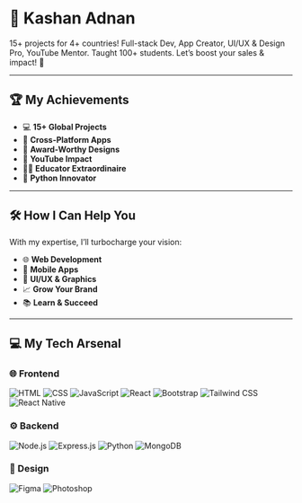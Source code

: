 # 🚀 Kashan Adnan

15+ projects for 4+ countries! Full-stack Dev, App Creator, UI/UX & Design Pro, YouTube Mentor. Taught 100+ students. Let’s boost your sales & impact! 🚀

---

## 🏆 My Achievements

- 💻 **15+ Global Projects**
- 📱 **Cross-Platform Apps**
- 🎨 **Award-Worthy Designs**
- 🎥 **YouTube Impact**
- 👨‍🏫 **Educator Extraordinaire**
- 🐍 **Python Innovator**

---

## 🛠️ How I Can Help You

With my expertise, I’ll turbocharge your vision:
- 🌐 **Web Development**
- 📱 **Mobile Apps**
- 🎨 **UI/UX & Graphics**
- 📈 **Grow Your Brand**
- 📚 **Learn & Succeed**

---

## 💻 My Tech Arsenal

### 🌐 Frontend
![HTML](https://skillicons.dev/icons?i=html) ![CSS](https://skillicons.dev/icons?i=css) ![JavaScript](https://skillicons.dev/icons?i=js) ![React](https://skillicons.dev/icons?i=react) ![Bootstrap](https://skillicons.dev/icons?i=bootstrap) ![Tailwind CSS](https://skillicons.dev/icons?i=tailwind) ![React Native](https://skillicons.dev/icons?i=react)

### ⚙️ Backend
![Node.js](https://skillicons.dev/icons?i=nodejs) ![Express.js](https://skillicons.dev/icons?i=express) ![Python](https://skillicons.dev/icons?i=python) ![MongoDB](https://skillicons.dev/icons?i=mongodb)

### 🎨 Design
![Figma](https://skillicons.dev/icons?i=figma) ![Photoshop](https://skillicons.dev/icons?i=photoshop)
